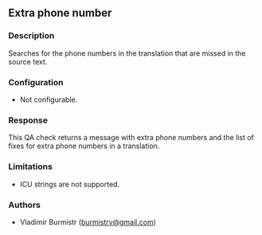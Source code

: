 ## Extra phone number

### Description
Searches for the phone numbers in the translation that are missed in the source text.

### Configuration
- Not configurable.

### Response
This QA check returns a message with extra phone numbers and the list of fixes for extra phone numbers in a translation.

### Limitations
- ICU strings are not supported.

### Authors
- Vladimir Burmistr (burmistrv@gmail.com)
